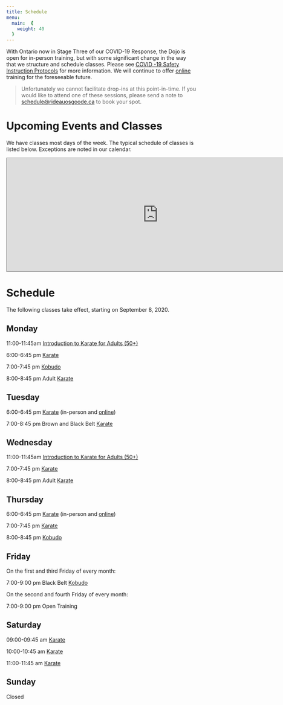 ```yaml
---
title: Schedule
menu: 
  main:  {
    weight: 40
  }
---
```


With Ontario now in Stage Three of our COVID-19 Response, the Dojo is open for in-person training, but with some significant change in the way that we structure and schedule classes. Please see [COVID -19 Safety Instruction Protocols](/covid) for more information. We will continue to offer <span class="online">[online](/online)</span> training for the foreseeable future.

> Unfortunately we cannot facilitate drop-ins at this point-in-time. If you would like to attend one of these sessions, please send a note to [schedule@rideauosgoode.ca](schedule@rideauosgoode.ca) to book your spot.

# Upcoming Events and Classes

We have classes most days of the week. The typical schedule of classes is listed below. Exceptions are noted in our calendar.

<iframe src="https://calendar.google.com/calendar/embed?height=300&amp;wkst=1&amp;bgcolor=%23ffffff&amp;ctz=America%2FToronto&amp;src=MTZxOGkybGpucXFsdHZ2MmY0N2E0bTBlbTBAZ3JvdXAuY2FsZW5kYXIuZ29vZ2xlLmNvbQ&amp;color=%23A79B8E&amp;mode=AGENDA" style="border:solid 1px #777" width="800" height="300" frameborder="0" scrolling="no"></iframe>

# Schedule

The following classes take effect, starting on September 8, 2020.

## Monday

11:00-11:45am [Introduction to Karate for Adults (50+)](/adult)

6:00-6:45 pm [Karate](/karate)

7:00-7:45 pm <span class="kobudo">[Kobudo](/kobudo)</span>

8:00-8:45 pm Adult [Karate](/karate)

## Tuesday

6:00-6:45 pm [Karate](/karate) (in-person and <span class="online">[online](/online)</span>)

7:00-8:45 pm Brown and Black Belt [Karate](/karate)

## Wednesday

11:00-11:45am [Introduction to Karate for Adults (50+)](/adult)

7:00-7:45 pm [Karate](/karate)

8:00-8:45 pm Adult [Karate](/karate)

## Thursday

6:00-6:45 pm [Karate](/karate) (in-person and <span class="online">[online](/online)</span>)

7:00-7:45 pm [Karate](/karate)

8:00-8:45 pm <span class="kobudo">[Kobudo](/kobudo)</span>

## Friday

On the first and third Friday of every month:

7:00-9:00 pm Black Belt <span class="kobudo">[Kobudo](/kobudo)</span>

On the second and fourth Friday of every month:

7:00-9:00 pm Open Training

## Saturday

09:00-09:45 am [Karate](/karate)

10:00-10:45 am [Karate](/karate)

11:00-11:45 am [Karate](/karate)

## Sunday

Closed